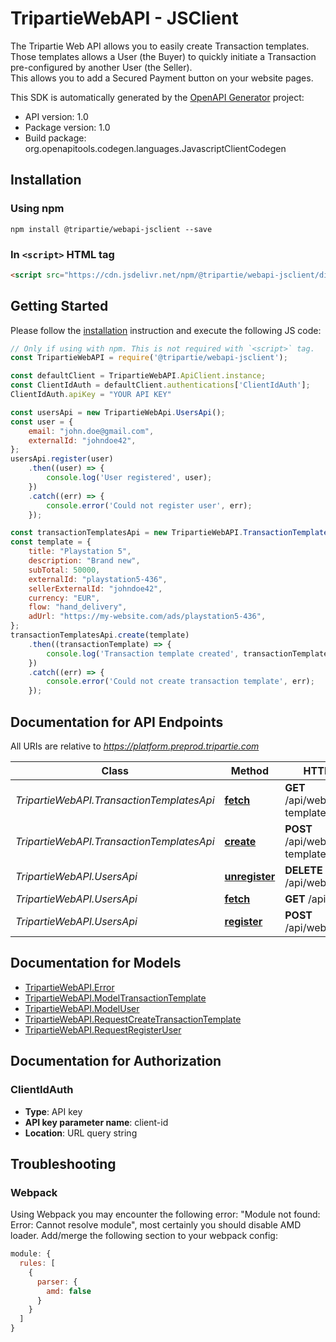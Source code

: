 # TripartieWebAPI - JSClient

The Tripartie Web API allows you to easily create Transaction templates.<br />
Those templates allows a User (the Buyer) to quickly initiate a Transaction pre-configured by another User (the Seller).<br />
This allows you to add a Secured Payment button on your website pages.

This SDK is automatically generated by the [OpenAPI Generator](https://openapi-generator.tech) project:

- API version: 1.0
- Package version: 1.0
- Build package: org.openapitools.codegen.languages.JavascriptClientCodegen

## Installation

### Using npm

```shell
npm install @tripartie/webapi-jsclient --save
```

### In `<script>` HTML tag

```html
<script src="https://cdn.jsdelivr.net/npm/@tripartie/webapi-jsclient/dist/tripartiewebapi-jsclient.min.js"></script>
```

## Getting Started

Please follow the [installation](#installation) instruction and execute the following JS code:

```javascript
// Only if using with npm. This is not required with `<script>` tag.
const TripartieWebAPI = require('@tripartie/webapi-jsclient');

const defaultClient = TripartieWebAPI.ApiClient.instance;
const ClientIdAuth = defaultClient.authentications['ClientIdAuth'];
ClientIdAuth.apiKey = "YOUR API KEY"

const usersApi = new TripartieWebApi.UsersApi();
const user = {
    email: "john.doe@gmail.com",
    externalId: "johndoe42",
};
usersApi.register(user)
    .then((user) => {
        console.log('User registered', user);
    })
    .catch((err) => {
        console.error('Could not register user', err);
    });

const transactionTemplatesApi = new TripartieWebAPI.TransactionTemplatesApi()
const template = {
    title: "Playstation 5",
    description: "Brand new",
    subTotal: 50000,
    externalId: "playstation5-436",
    sellerExternalId: "johndoe42",
    currency: "EUR",
    flow: "hand_delivery",
    adUrl: "https://my-website.com/ads/playstation5-436",
};
transactionTemplatesApi.create(template)
    .then((transactionTemplate) => {
        console.log('Transaction template created', transactionTemplate);
    })
    .catch((err) => {
        console.error('Could not create transaction template', err);
    });


```

## Documentation for API Endpoints

All URIs are relative to *https://platform.preprod.tripartie.com*

Class | Method | HTTP request | Description
------------ | ------------- | ------------- | -------------
*TripartieWebAPI.TransactionTemplatesApi* | [**fetch**](docs/TransactionTemplatesApi.md#fetch) | **GET** /api/web/transaction-templates/ | Fetch
*TripartieWebAPI.TransactionTemplatesApi* | [**create**](docs/TransactionTemplatesApi.md#create) | **POST** /api/web/transaction-templates/ | Create
*TripartieWebAPI.UsersApi* | [**unregister**](docs/UsersApi.md#unregister) | **DELETE** /api/web/users/ | Unregister
*TripartieWebAPI.UsersApi* | [**fetch**](docs/UsersApi.md#fetch) | **GET** /api/web/users/ | Fetch
*TripartieWebAPI.UsersApi* | [**register**](docs/UsersApi.md#register) | **POST** /api/web/users/ | Register


## Documentation for Models

 - [TripartieWebAPI.Error](docs/Error.md)
 - [TripartieWebAPI.ModelTransactionTemplate](docs/ModelTransactionTemplate.md)
 - [TripartieWebAPI.ModelUser](docs/ModelUser.md)
 - [TripartieWebAPI.RequestCreateTransactionTemplate](docs/RequestCreateTransactionTemplate.md)
 - [TripartieWebAPI.RequestRegisterUser](docs/RequestRegisterUser.md)


## Documentation for Authorization



### ClientIdAuth


- **Type**: API key
- **API key parameter name**: client-id
- **Location**: URL query string


## Troubleshooting

### Webpack

Using Webpack you may encounter the following error: "Module not found: Error:
Cannot resolve module", most certainly you should disable AMD loader. Add/merge
the following section to your webpack config:

```javascript
module: {
  rules: [
    {
      parser: {
        amd: false
      }
    }
  ]
}
```
